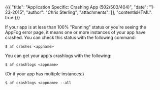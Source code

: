 {{{
  "title": "Application Specific: Crashing App (502/503/404)",
  "date": "1-23-2015",
  "author": "Chris Sterling",
  "attachments": [],
  "contentIsHTML": true
}}}


<p>If your app is at less than 100% "Running" status or you're seeing the AppFog error page, it means one or more instances of your app have crashed. You can check this status with the following command:</p>
<pre><code>$ af crashes &lt;appname&gt;
</code></pre>
<p>You can get your app's crashlogs with the following:</p>
<pre><code>$ af crashlogs &lt;appname&gt;
</code></pre>
<p>(Or if your app has multiple instances:)</p>
<pre><code>$ af crashlogs &lt;appname&gt; --all
</code></pre>
